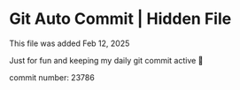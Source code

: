 # Git Auto Commit | Hidden File

This file was added Feb 12, 2025

Just for fun and keeping my daily git commit active 🤪

commit number: 23786
